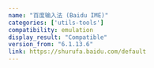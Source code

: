 ```yaml
---
name: "百度输入法 (Baidu IME)"
categories: ['utils-tools']
compatibility: emulation
display_result: "Compatible"
version_from: "6.1.13.6"
link: https://shurufa.baidu.com/default
---
```


